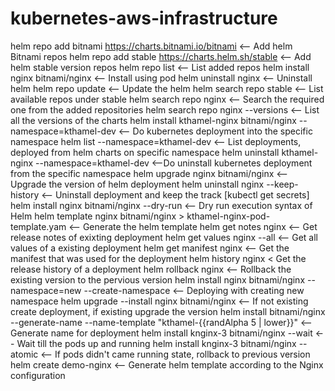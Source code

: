 # kubernetes-aws-infrastructure

helm repo add bitnami https://charts.bitnami.io/bitnami <-- Add helm Bitnami repos
helm repo add stable https://charts.helm.sh/stable <-- Add helm stable version repos
helm repo list <-- List added repos
helm install nginx bitnami/nginx <-- Install using pod
helm uninstall nginx <-- Uninstall helm 
helm repo update <-- Update the helm
helm search repo stable <-- List available repos under stable
helm search repo nginx <-- Search the required one from the added repositories
helm search repo nginx --versions <-- List all the versions of the charts
 helm install kthamel-nginx bitnami/nginx --namespace=kthamel-dev <-- Do kubernetes deployment into the specific namespace
 helm list --namespace=kthamel-dev <-- List deployments, deployed from helm charts on specific namespace
 helm uninstall kthamel-nginx --namespace=kthamel-dev <--Do uninstall kubernetes deployment from the specific namespace
 helm upgrade nginx bitnami/nginx <-- Upgrade the version of helm deployment
 helm uninstall nginx --keep-history <-- Uninstall deployment and keep the track [kubectl get secrets]
helm install nginx bitnami/nginx --dry-run <-- Dry run execution syntax of Helm
helm template nginx bitnami/nginx > kthamel-nginx-pod-template.yam <-- Generate the helm template
helm get notes nginx <-- Get release notes of exixting deployment
helm get values nginx --all <-- Get all values of a existing deployment
helm get manifest nginx <-- Get the manifest that was used for the deployment
helm history nginx < Get the release history of a deployment 
helm rollback nginx <-- Rollback the existing version to the pervious version
helm install nginx bitnami/nginx --namespace=new --create-namespace <-- Deploying with creating new namespace
helm upgrade --install nginx bitnami/nginx <-- If not existing create deployment, if existing upgrade the version
helm install bitnami/nginx --generate-name --name-template "kthamel-{{randAlpha 5 | lower}}" <-- Generate name for deployment
helm install knginx-3 bitnami/nginx --wait <-- Wait till the pods up and running
helm install knginx-3 bitnami/nginx --atomic <-- If pods didn't came running state, rollback to previous version
helm create demo-nginx <-- Generate helm template according to the Nginx configuration
